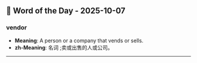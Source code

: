 ## 📅 Word of the Day - 2025-10-07

### **vendor**
- **Meaning**: A person or a company that vends or sells.
- **zh-Meaning**: 名词 ;卖或出售的人或公司。

---
